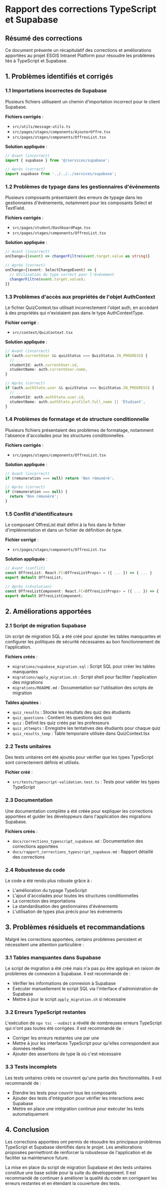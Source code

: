# Rapport des corrections TypeScript et Supabase

## Résumé des corrections

Ce document présente un récapitulatif des corrections et améliorations apportées au projet ESGIS Intranet Platform pour résoudre les problèmes liés à TypeScript et Supabase.

## 1. Problèmes identifiés et corrigés

### 1.1 Importations incorrectes de Supabase

Plusieurs fichiers utilisaient un chemin d'importation incorrect pour le client Supabase.

**Fichiers corrigés** :
- `src/utils/message-utils.ts`
- `src/pages/stages/components/AjouterOffre.tsx`
- `src/pages/stages/components/OffresList.tsx`

**Solution appliquée** :
```typescript
// Avant (incorrect)
import { supabase } from '@/services/supabase';

// Après (correct)
import supabase from '../../../services/supabase';
```

### 1.2 Problèmes de typage dans les gestionnaires d'événements

Plusieurs composants présentaient des erreurs de typage dans les gestionnaires d'événements, notamment pour les composants Select et TextField.

**Fichiers corrigés** :
- `src/pages/student/DashboardPage.tsx`
- `src/pages/stages/components/OffresList.tsx`

**Solution appliquée** :
```typescript
// Avant (incorrect)
onChange={(event) => changerFiltre(event.target.value as string)}

// Après (correct)
onChange={(event: SelectChangeEvent) => {
  // Utilisation du type correct pour l'événement
  changerFiltre(event.target.value);
}}
```

### 1.3 Problèmes d'accès aux propriétés de l'objet AuthContext

Le fichier QuizContext.tsx utilisait incorrectement l'objet auth, en accédant à des propriétés qui n'existaient pas dans le type AuthContextType.

**Fichier corrigé** :
- `src/context/QuizContext.tsx`

**Solution appliquée** :
```typescript
// Avant (incorrect)
if (auth.currentUser && quizStatus === QuizStatus.IN_PROGRESS) {
  // ...
  studentId: auth.currentUser.id,
  studentName: auth.currentUser.name,
}

// Après (correct)
if (auth.authState.user && quizStatus === QuizStatus.IN_PROGRESS) {
  // ...
  studentId: auth.authState.user.id,
  studentName: auth.authState.profile?.full_name || 'Étudiant',
}
```

### 1.4 Problèmes de formatage et de structure conditionnelle

Plusieurs fichiers présentaient des problèmes de formatage, notamment l'absence d'accolades pour les structures conditionnelles.

**Fichiers corrigés** :
- `src/pages/stages/components/OffresList.tsx`

**Solution appliquée** :
```typescript
// Avant (incorrect)
if (remuneration === null) return 'Non rémunéré';

// Après (correct)
if (remuneration === null) {
  return 'Non rémunéré';
}
```

### 1.5 Conflit d'identificateurs

Le composant OffresList était défini à la fois dans le fichier d'implémentation et dans un fichier de définition de type.

**Fichier corrigé** :
- `src/pages/stages/components/OffresList.tsx`

**Solution appliquée** :
```typescript
// Avant (conflit)
const OffresList: React.FC<OffresListProps> = ({ ... }) => { ... }
export default OffresList;

// Après (résolution)
const OffresListComponent: React.FC<OffresListProps> = ({ ... }) => { ... }
export default OffresListComponent;
```

## 2. Améliorations apportées

### 2.1 Script de migration Supabase

Un script de migration SQL a été créé pour ajouter les tables manquantes et configurer les politiques de sécurité nécessaires au bon fonctionnement de l'application.

**Fichiers créés** :
- `migrations/supabase_migration.sql` : Script SQL pour créer les tables manquantes
- `migrations/apply_migration.sh` : Script shell pour faciliter l'application des migrations
- `migrations/README.md` : Documentation sur l'utilisation des scripts de migration

**Tables ajoutées** :
- `quiz_results` : Stocke les résultats des quiz des étudiants
- `quiz_questions` : Contient les questions des quiz
- `quiz` : Définit les quiz créés par les professeurs
- `quiz_attempts` : Enregistre les tentatives des étudiants pour chaque quiz
- `quiz_results_temp` : Table temporaire utilisée dans QuizContext.tsx

### 2.2 Tests unitaires

Des tests unitaires ont été ajoutés pour vérifier que les types TypeScript sont correctement définis et utilisés.

**Fichier créé** :
- `src/tests/typescript-validation.test.ts` : Tests pour valider les types TypeScript

### 2.3 Documentation

Une documentation complète a été créée pour expliquer les corrections apportées et guider les développeurs dans l'application des migrations Supabase.

**Fichiers créés** :
- `docs/corrections_typescript_supabase.md` : Documentation des corrections apportées
- `docs/rapport_corrections_typescript_supabase.md` : Rapport détaillé des corrections

### 2.4 Robustesse du code

Le code a été rendu plus robuste grâce à :
- L'amélioration du typage TypeScript
- L'ajout d'accolades pour toutes les structures conditionnelles
- La correction des importations
- La standardisation des gestionnaires d'événements
- L'utilisation de types plus précis pour les événements

## 3. Problèmes résiduels et recommandations

Malgré les corrections apportées, certains problèmes persistent et nécessitent une attention particulière :

### 3.1 Tables manquantes dans Supabase

Le script de migration a été créé mais n'a pas pu être appliqué en raison de problèmes de connexion à Supabase. Il est recommandé de :
- Vérifier les informations de connexion à Supabase
- Exécuter manuellement le script SQL via l'interface d'administration de Supabase
- Mettre à jour le script `apply_migration.sh` si nécessaire

### 3.2 Erreurs TypeScript restantes

L'exécution de `npx tsc --noEmit` a révélé de nombreuses erreurs TypeScript qui n'ont pas toutes été corrigées. Il est recommandé de :
- Corriger les erreurs restantes une par une
- Mettre à jour les interfaces TypeScript pour qu'elles correspondent aux données réelles
- Ajouter des assertions de type là où c'est nécessaire

### 3.3 Tests incomplets

Les tests unitaires créés ne couvrent qu'une partie des fonctionnalités. Il est recommandé de :
- Étendre les tests pour couvrir tous les composants
- Ajouter des tests d'intégration pour vérifier les interactions avec Supabase
- Mettre en place une intégration continue pour exécuter les tests automatiquement

## 4. Conclusion

Les corrections apportées ont permis de résoudre les principaux problèmes TypeScript et Supabase identifiés dans le projet. Les améliorations proposées permettront de renforcer la robustesse de l'application et de faciliter sa maintenance future.

La mise en place du script de migration Supabase et des tests unitaires constitue une base solide pour la suite du développement. Il est recommandé de continuer à améliorer la qualité du code en corrigeant les erreurs restantes et en étendant la couverture des tests.
